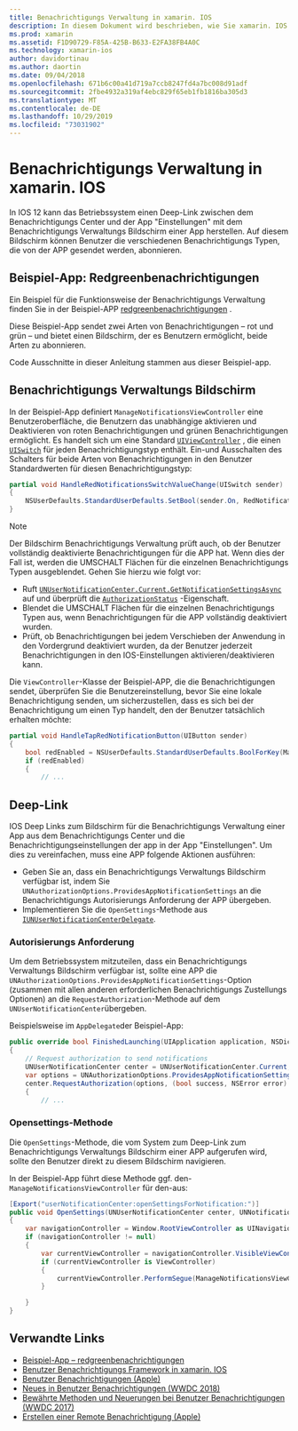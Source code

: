 ```yaml
---
title: Benachrichtigungs Verwaltung in xamarin. IOS
description: In diesem Dokument wird beschrieben, wie Sie xamarin. IOS verwenden, um die neuen Benachrichtigungs Verwaltungs Features zu nutzen, die in IOS 12 eingeführt wurden.
ms.prod: xamarin
ms.assetid: F1D90729-F85A-425B-B633-E2FA38FB4A0C
ms.technology: xamarin-ios
author: davidortinau
ms.author: daortin
ms.date: 09/04/2018
ms.openlocfilehash: 671b6c00a41d719a7ccb8247fd4a7bc008d91adf
ms.sourcegitcommit: 2fbe4932a319af4ebc829f65eb1fb1816ba305d3
ms.translationtype: MT
ms.contentlocale: de-DE
ms.lasthandoff: 10/29/2019
ms.locfileid: "73031902"
---
```

# <a name="notification-management-in-xamarinios"></a>Benachrichtigungs Verwaltung in xamarin. IOS

In IOS 12 kann das Betriebssystem einen Deep-Link zwischen dem Benachrichtigungs Center und der App "Einstellungen" mit dem Benachrichtigungs Verwaltungs Bildschirm einer App herstellen. Auf diesem Bildschirm können Benutzer die verschiedenen Benachrichtigungs Typen, die von der APP gesendet werden, abonnieren.

## <a name="sample-app-redgreennotifications"></a>Beispiel-App: Redgreenbenachrichtigungen

Ein Beispiel für die Funktionsweise der Benachrichtigungs Verwaltung finden Sie in der Beispiel-APP [redgreenbenachrichtigungen](https://docs.microsoft.com/samples/xamarin/ios-samples/ios12-redgreennotifications) .

Diese Beispiel-App sendet zwei Arten von Benachrichtigungen – rot und grün – und bietet einen Bildschirm, der es Benutzern ermöglicht, beide Arten zu abonnieren.

Code Ausschnitte in dieser Anleitung stammen aus dieser Beispiel-app.

## <a name="notification-management-screen"></a>Benachrichtigungs Verwaltungs Bildschirm

In der Beispiel-App definiert `ManageNotificationsViewController` eine Benutzeroberfläche, die Benutzern das unabhängige aktivieren und Deaktivieren von roten Benachrichtigungen und grünen Benachrichtigungen ermöglicht. Es handelt sich um eine Standard [`UIViewController`](xref:UIKit.UIViewController)
, die einen [`UISwitch`](xref:UIKit.UISwitch) für jeden Benachrichtigungstyp enthält. Ein-und Ausschalten des Schalters für beide Arten von Benachrichtigungen in den Benutzer Standardwerten für diesen Benachrichtigungstyp:

```csharp
partial void HandleRedNotificationsSwitchValueChange(UISwitch sender)
{
    NSUserDefaults.StandardUserDefaults.SetBool(sender.On, RedNotificationsEnabledKey);
}
```

> [!NOTE]
> Der Bildschirm Benachrichtigungs Verwaltung prüft auch, ob der Benutzer vollständig deaktivierte Benachrichtigungen für die APP hat. Wenn dies der Fall ist, werden die UMSCHALT Flächen für die einzelnen Benachrichtigungs Typen ausgeblendet. Gehen Sie hierzu wie folgt vor:
>
> - Ruft [`UNUserNotificationCenter.Current.GetNotificationSettingsAsync`](xref:UserNotifications.UNUserNotificationCenter.GetNotificationSettingsAsync) auf und überprüft die [`AuthorizationStatus`](xref:UserNotifications.UNNotificationSettings.AuthorizationStatus) -Eigenschaft.
> - Blendet die UMSCHALT Flächen für die einzelnen Benachrichtigungs Typen aus, wenn Benachrichtigungen für die APP vollständig deaktiviert wurden.
> - Prüft, ob Benachrichtigungen bei jedem Verschieben der Anwendung in den Vordergrund deaktiviert wurden, da der Benutzer jederzeit Benachrichtigungen in den IOS-Einstellungen aktivieren/deaktivieren kann.

Die `ViewController`-Klasse der Beispiel-APP, die die Benachrichtigungen sendet, überprüfen Sie die Benutzereinstellung, bevor Sie eine lokale Benachrichtigung senden, um sicherzustellen, dass es sich bei der Benachrichtigung um einen Typ handelt, den der Benutzer tatsächlich erhalten möchte:

```csharp
partial void HandleTapRedNotificationButton(UIButton sender)
{
    bool redEnabled = NSUserDefaults.StandardUserDefaults.BoolForKey(ManageNotificationsViewController.RedNotificationsEnabledKey);
    if (redEnabled)
    {
        // ...
```

## <a name="deep-link"></a>Deep-Link

IOS Deep Links zum Bildschirm für die Benachrichtigungs Verwaltung einer App aus dem Benachrichtigungs Center und die Benachrichtigungseinstellungen der app in der App "Einstellungen". Um dies zu vereinfachen, muss eine APP folgende Aktionen ausführen:

- Geben Sie an, dass ein Benachrichtigungs Verwaltungs Bildschirm verfügbar ist, indem Sie `UNAuthorizationOptions.ProvidesAppNotificationSettings` an die Benachrichtigungs Autorisierungs Anforderung der APP übergeben.
- Implementieren Sie die `OpenSettings`-Methode aus [`IUNUserNotificationCenterDelegate`](xref:UserNotifications.IUNUserNotificationCenterDelegate).

### <a name="authorization-request"></a>Autorisierungs Anforderung

Um dem Betriebssystem mitzuteilen, dass ein Benachrichtigungs Verwaltungs Bildschirm verfügbar ist, sollte eine APP die `UNAuthorizationOptions.ProvidesAppNotificationSettings`-Option (zusammen mit allen anderen erforderlichen Benachrichtigungs Zustellungs Optionen) an die `RequestAuthorization`-Methode auf dem `UNUserNotificationCenter`übergeben.

Beispielsweise im `AppDelegate`der Beispiel-App:

```csharp
public override bool FinishedLaunching(UIApplication application, NSDictionary launchOptions)
{
    // Request authorization to send notifications
    UNUserNotificationCenter center = UNUserNotificationCenter.Current;
    var options = UNAuthorizationOptions.ProvidesAppNotificationSettings | UNAuthorizationOptions.Alert | UNAuthorizationOptions.Sound | UNAuthorizationOptions.Provisional;
    center.RequestAuthorization(options, (bool success, NSError error) =>
    {
        // ...
```

### <a name="opensettings-method"></a>Opensettings-Methode

Die `OpenSettings`-Methode, die vom System zum Deep-Link zum Benachrichtigungs Verwaltungs Bildschirm einer APP aufgerufen wird, sollte den Benutzer direkt zu diesem Bildschirm navigieren.

In der Beispiel-App führt diese Methode ggf. den-`ManageNotificationsViewController` für den-aus:

```csharp
[Export("userNotificationCenter:openSettingsForNotification:")]
public void OpenSettings(UNUserNotificationCenter center, UNNotification notification)
{
    var navigationController = Window.RootViewController as UINavigationController;
    if (navigationController != null)
    {
        var currentViewController = navigationController.VisibleViewController;
        if (currentViewController is ViewController)
        {
            currentViewController.PerformSegue(ManageNotificationsViewController.ShowManageNotificationsSegue, this);
        }

    }
}
```

## <a name="related-links"></a>Verwandte Links

- [Beispiel-App – redgreenbenachrichtigungen](https://docs.microsoft.com/samples/xamarin/ios-samples/ios12-redgreennotifications)
- [Benutzer Benachrichtigungs Framework in xamarin. IOS](~/ios/platform/user-notifications/index.md)
- [Benutzer Benachrichtigungen (Apple)](https://developer.apple.com/documentation/usernotifications?language=objc)
- [Neues in Benutzer Benachrichtigungen (WWDC 2018)](https://developer.apple.com/videos/play/wwdc2018/710/)
- [Bewährte Methoden und Neuerungen bei Benutzer Benachrichtigungen (WWDC 2017)](https://developer.apple.com/videos/play/wwdc2017/708/)
- [Erstellen einer Remote Benachrichtigung (Apple)](https://developer.apple.com/documentation/usernotifications/setting_up_a_remote_notification_server/generating_a_remote_notification)
